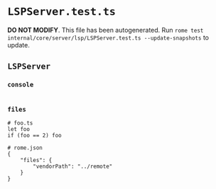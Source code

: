 # `LSPServer.test.ts`

**DO NOT MODIFY**. This file has been autogenerated. Run `rome test internal/core/server/lsp/LSPServer.test.ts --update-snapshots` to update.

## `LSPServer`

### `console`

```

```

### `files`

```
# foo.ts
let foo
if (foo == 2) foo

# rome.json
{
	"files": {
		"vendorPath": "../remote"
	}
}


```
